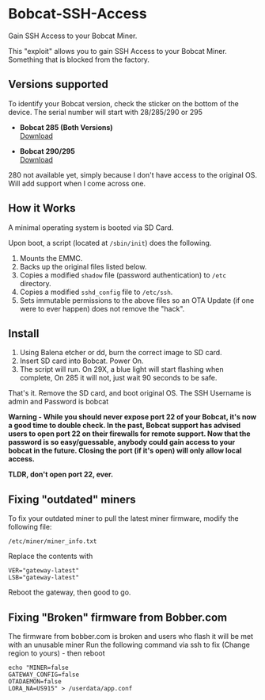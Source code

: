 # Bobcat-SSH-Access

Gain SSH Access to your Bobcat Miner.

This "exploit" allows you to gain SSH Access to your Bobcat Miner. Something that is blocked from the factory.

## Versions supported

To identify your Bobcat version, check the sticker on the bottom of the device. The serial number will start with 28/285/290 or 295

- **Bobcat 285 (Both Versions)**  
  [Download](https://github.com/sicXnull/Bobcat-SSH-Access/releases/download/1.0/Bobcat_SSH_285.img.xz)

- **Bobcat 290/295**  
  [Download](https://github.com/sicXnull/Bobcat-SSH-Access/releases/download/1.0/Bobcat_SSH_29x.img.xz)

280 not available yet, simply because I don't have access to the original OS. Will add support when I come across one. 

## How it Works

A minimal operating system is booted via SD Card.

Upon boot, a script (located at `/sbin/init`) does the following.

1) Mounts the EMMC.
2) Backs up the original files listed below.
2) Copies a modified `shadow` file (password authentication) to `/etc` directory.
3) Copies a modified `sshd_config` file to `/etc/ssh`.
4) Sets immutable permissions to the above files so an OTA Update (if one were to ever happen) does not remove the "hack".

## Install

1) Using Balena etcher or dd, burn the correct image to SD card.
2) Insert SD card into Bobcat. Power On.
3) The script will run. On 29X, a blue light will start flashing when complete, On 285 it will not, just wait 90 seconds to be safe.

That's it. Remove the SD card, and boot original OS. The SSH Username is admin and Password is bobcat

**Warning - While you should never expose port 22 of your Bobcat, it's now a good time to double check. In the past, Bobcat support has advised users to open port 22 on their firewalls for remote support. Now that the password is so easy/guessable, anybody could gain access to your bobcat in the future. Closing the port (if it's open) will only allow local access.**

**TLDR, don't open port 22, ever.**

## Fixing "outdated" miners

To fix your outdated miner to pull the latest miner firmware, modify the following file:

`/etc/miner/miner_info.txt`

Replace the contents with 

```
VER="gateway-latest"
LSB="gateway-latest"
```
Reboot the gateway, then good to go. 


## Fixing "Broken" firmware from Bobber.com
The firmware from bobber.com is broken and users who flash it will be met with an unusable miner
Run the following command via ssh to fix (Change region to yours) - then reboot
```
echo "MINER=false
GATEWAY_CONFIG=false
OTADAEMON=false
LORA_NA=US915" > /userdata/app.conf
```
